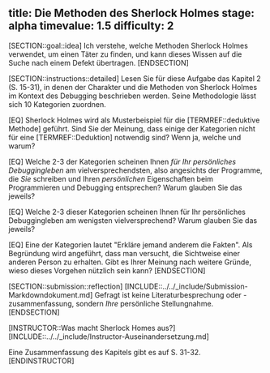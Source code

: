 title: Die Methoden des Sherlock Holmes
stage: alpha
timevalue: 1.5
difficulty: 2
---
[SECTION::goal::idea]
Ich verstehe, welche Methoden Sherlock Holmes verwendet, um einen Täter zu finden, und
kann dieses Wissen auf die Suche nach einem Defekt übertragen.
[ENDSECTION]

[SECTION::instructions::detailed]
Lesen Sie für diese Aufgabe das Kapitel 2 (S. 15-31), in denen der Charakter und die Methoden von 
Sherlock Holmes im Kontext des Debugging beschrieben werden.
Seine Methodologie lässt sich 10 Kategorien zuordnen.

[EQ] Sherlock Holmes wird als Musterbeispiel für die [TERMREF::deduktive Methode] geführt.
Sind Sie der Meinung, dass einige der Kategorien nicht für eine [TERMREF::Deduktion] notwendig sind?
Wenn ja, welche und warum?

[EQ] Welche 2-3 der Kategorien scheinen Ihnen _für Ihr persönliches Debuggingleben_
am vielversprechendsten, also angesichts der Programme, die _Sie_ schreiben und Ihren
_persönlichen_ Eigenschaften beim Programmieren und Debugging entsprechen?
Warum glauben Sie das jeweils?

[EQ] Welche 2-3 dieser Kategorien scheinen Ihnen für Ihr persönliches Debuggingleben
am wenigsten vielversprechend?
Warum glauben Sie das jeweils?

[EQ] Eine der Kategorien lautet "Erkläre jemand anderem die Fakten".
Als Begründung wird angeführt, dass man versucht, die Sichtweise einer anderen Person zu erhalten.
Gibt es Ihrer Meinung nach weitere Gründe, wieso dieses Vorgehen nützlich sein kann?
[ENDSECTION]

[SECTION::submission::reflection]
[INCLUDE::../../_include/Submission-Markdowndokument.md]
Gefragt ist keine Literaturbesprechung oder -zusammenfassung,
sondern _Ihre_ persönliche Stellungnahme.
[ENDSECTION]

[INSTRUCTOR::Was macht Sherlock Homes aus?]
[INCLUDE::../../_include/Instructor-Auseinandersetzung.md]

Eine Zusammenfassung des Kapitels gibt es auf S. 31-32.
[ENDINSTRUCTOR]